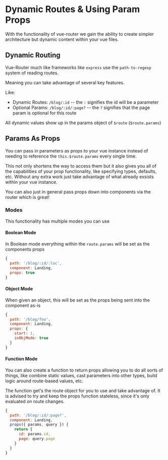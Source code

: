 # Dynamic Routes & Using Param Props

With the functionality of vue-router we gain the ability to create simpler architecture but dynamic content within your vue files.

## Dynamic Routing

Vue-Router much like frameworks like `express` use the `path-to-regexp` system of reading routes.

Meaning you can take advantage of several key features.

Like:

- Dynamic Routes: `/blog/:id` -- the `:` signifies the id will be a parameter
- Optional Params: `/blog/:id/:page?` -- the `?` signifies that the page param is optional for this route

All dynamic values show up in the params object of `$route` (`$route.params`)

## Params As Props

You can pass in parameters as props to your vue instance instead of needing to reference the `this.$route.params` every single time.

This not only shortens the way to access them but it also gives you all of the capabilities of your prop functionality, like specifying types, defaults, etc. Without any extra work just take advantage of what already exsists within your vue instance.

You can also just in general pass props down into components via the router which is great!

### Modes

This functionality has multiple modes you can use

#### Boolean Mode

In Boolean mode everything within the `route.params` will be set as the components props

```js
{
  path: '/blog/:id/:loc',
  component: Landing,
  props: true
}
```

#### Object Mode

When given an object, this will be set as the props being sent into the component as-is

```js
{
  path: '/blog/foo',
  component: Landing,
  props: {
    start: 1,
    inObjMode: true
  }
}
```

#### Function Mode

You can also create a function to return props allowing you to do all sorts of things, like combine static values, cast parameters into other types, build logic around route-based values, etc.

The function get's the route object for you to use and take advantage of. It is advised to try and keep the props function stateless, since it's only evaluated on route changes.

```js
{
  path: '/blog/:id/:page?',
  component: Landing,
  props({ params, query }) {
    return {
      id: params.id,
      page: query.page
    }
  }
}
```

